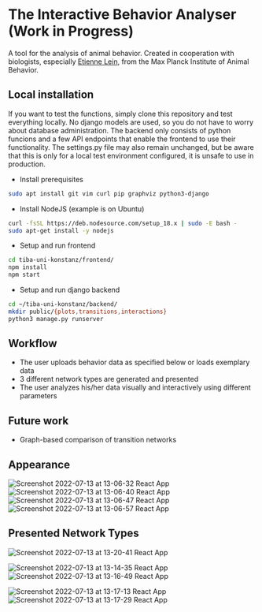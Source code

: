 # The Interactive Behavior Analyser (Work in Progress)
A tool for the analysis of animal behavior. Created in cooperation with biologists, especially [Etienne Lein](https://www.ab.mpg.de/person/98178), from the Max Planck Institute of Animal Behavior.

## Local installation
If you want to test the functions, simply clone this repository and test everything locally. No django models are used, so you do not have to worry about database administration. The backend only consists of python funcions and a few API endpoints that enable the frontend to use their functionality. The settings.py file may also remain unchanged, but be aware that this is only for a local test environment configured, it is unsafe to use in production.

- Install prerequisites
```bash
sudo apt install git vim curl pip graphviz python3-django
```
- Install NodeJS (example is on Ubuntu)
```bash
curl -fsSL https://deb.nodesource.com/setup_18.x | sudo -E bash -
sudo apt-get install -y nodejs
```
- Setup and run frontend
```bash
cd tiba-uni-konstanz/frontend/
npm install
npm start
```
- Setup and run django backend
```bash
cd ~/tiba-uni-konstanz/backend/
mkdir public/{plots,transitions,interactions}
python3 manage.py runserver
```

## Workflow
* The user uploads behavior data as specified below or loads exemplary data
* 3 different network types are generated and presented
* The user analyzes his/her data visually and interactively using different parameters

## Future work
* Graph-based comparison of transition networks

## Appearance

![Screenshot 2022-07-13 at 13-06-32 React App](https://user-images.githubusercontent.com/49905943/178720870-12eb1ef3-d8dd-4814-8413-15ead3da5f1f.png)
![Screenshot 2022-07-13 at 13-06-40 React App](https://user-images.githubusercontent.com/49905943/178720857-b7f7ba19-1aa0-41d7-a3c7-a74cd59202b4.png)
![Screenshot 2022-07-13 at 13-06-47 React App](https://user-images.githubusercontent.com/49905943/178720852-8bb7971d-a962-4e8b-ab3c-0937dc3c3992.png)
![Screenshot 2022-07-13 at 13-06-57 React App](https://user-images.githubusercontent.com/49905943/178720834-b09d5120-3bde-4120-a855-92e71957fe60.png)


## Presented Network Types

![Screenshot 2022-07-13 at 13-20-41 React App](https://user-images.githubusercontent.com/49905943/178722230-8605e0c0-2148-4290-9fcb-52b98e4270da.png)


![Screenshot 2022-07-13 at 13-14-35 React App](https://user-images.githubusercontent.com/49905943/178721964-b9c82e8c-0c2c-4613-a626-742598dada30.png)
![Screenshot 2022-07-13 at 13-16-49 React App](https://user-images.githubusercontent.com/49905943/178721957-d66363f0-1565-49a3-a45c-bb0c61cf4026.png)





![Screenshot 2022-07-13 at 13-17-13 React App](https://user-images.githubusercontent.com/49905943/178721906-64e30d0c-1ad3-4fc4-93aa-6c48261986ee.png)
![Screenshot 2022-07-13 at 13-17-29 React App](https://user-images.githubusercontent.com/49905943/178743200-c6dc3eeb-272d-4ecf-a673-a64a8f00d9a0.png)
